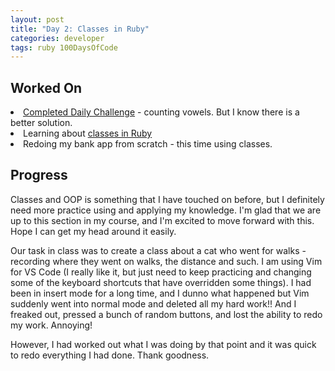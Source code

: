 ```yaml
---
layout: post
title: "Day 2: Classes in Ruby"
categories: developer
tags: ruby 100DaysOfCode
---
```

## Worked On

<li><a href="https://github.com/BlueCodeThree/ruby-challenges/blob/master/09_vowels.rb">Completed Daily Challenge</a> - counting vowels. But I know there is a better solution.</li>
<li>Learning about <a href="https://github.com/BlueCodeThree/Ruby-Exercises/commit/c9266c8a71dde4fd2833a445ee6826bf35b1a075#diff-1d1617be208630a2091a5412270471e0">classes in Ruby</a></li>
<li>Redoing my bank app from scratch - this time using classes.</li>

## Progress

<p>Classes and OOP is something that I have touched on before, but I definitely need more practice using and applying my knowledge. I'm glad that we are up to this section in my course, and I'm excited to move forward with this. Hope I can get my head around it easily. </p>

<p>Our task in class was to create a class about a cat who went for walks - recording where they went on walks, the distance and such. I am using Vim for VS Code (I really like it, but just need to keep practicing and changing some of the keyboard shortcuts that have overridden some things). I had been in insert mode for a long time, and I dunno what happened but Vim suddenly went into normal mode and deleted all my hard work!! And I freaked out, pressed a bunch of random buttons, and lost the ability to redo my work. Annoying!</p>

<p>However, I had worked out what I was doing by that point and it was quick to redo everything I had done. Thank goodness. </p>
